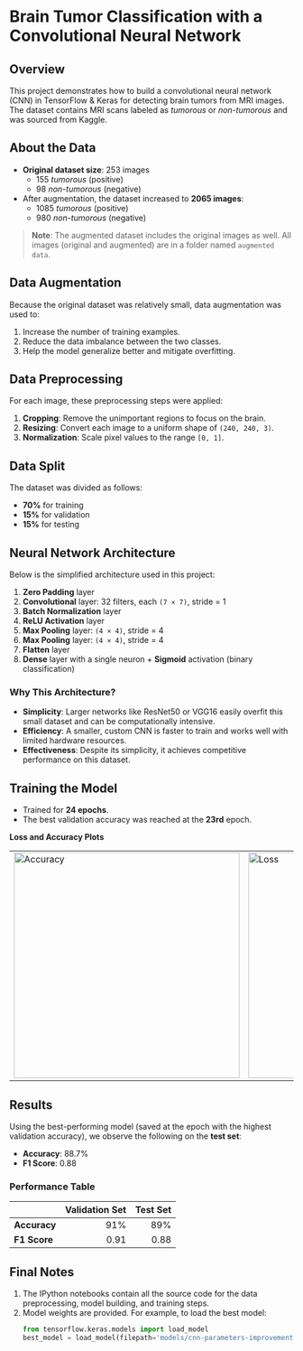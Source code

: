 # Brain Tumor Classification with a Convolutional Neural Network

## Overview
This project demonstrates how to build a convolutional neural network (CNN) in TensorFlow & Keras for detecting brain tumors from MRI images. The dataset contains MRI scans labeled as _tumorous_ or _non-tumorous_ and was sourced from Kaggle. 

## About the Data
- **Original dataset size**: 253 images
  - 155 _tumorous_ (positive)
  - 98 _non-tumorous_ (negative)
- After augmentation, the dataset increased to **2065 images**:
  - 1085 _tumorous_ (positive)
  - 980 _non-tumorous_ (negative)

> **Note**: The augmented dataset includes the original images as well. All images (original and augmented) are in a folder named `augmented data`.

## Data Augmentation
Because the original dataset was relatively small, data augmentation was used to:
1. Increase the number of training examples.
2. Reduce the data imbalance between the two classes.
3. Help the model generalize better and mitigate overfitting.

## Data Preprocessing
For each image, these preprocessing steps were applied:
1. **Cropping**: Remove the unimportant regions to focus on the brain.
2. **Resizing**: Convert each image to a uniform shape of `(240, 240, 3)`.
3. **Normalization**: Scale pixel values to the range `[0, 1]`.

## Data Split
The dataset was divided as follows:
- **70%** for training
- **15%** for validation
- **15%** for testing

## Neural Network Architecture
Below is the simplified architecture used in this project:

1. **Zero Padding** layer
2. **Convolutional** layer: 32 filters, each `(7 × 7)`, stride = 1
3. **Batch Normalization** layer
4. **ReLU Activation** layer
5. **Max Pooling** layer: `(4 × 4)`, stride = 4
6. **Max Pooling** layer: `(4 × 4)`, stride = 4
7. **Flatten** layer
8. **Dense** layer with a single neuron + **Sigmoid** activation (binary classification)

### Why This Architecture?
- **Simplicity**: Larger networks like ResNet50 or VGG16 easily overfit this small dataset and can be computationally intensive.
- **Efficiency**: A smaller, custom CNN is faster to train and works well with limited hardware resources.
- **Effectiveness**: Despite its simplicity, it achieves competitive performance on this dataset.

## Training the Model
- Trained for **24 epochs**.
- The best validation accuracy was reached at the **23rd** epoch.

**Loss and Accuracy Plots**  
<table>
  <tr>
    <td><img src="https://github.com/user-attachments/assets/03ea9e21-a543-449a-9c56-388abe4208de" alt="Accuracy" width="400"></td>
    <td><img src="https://github.com/user-attachments/assets/32855b05-84c0-4c77-b118-6d3cfd58d2eb" alt="Loss" width="400"></td>
  </tr>
</table>

## Results
Using the best-performing model (saved at the epoch with the highest validation accuracy), we observe the following on the **test set**:
- **Accuracy**: 88.7%
- **F1 Score**: 0.88

### Performance Table

|            | Validation Set | Test Set |
|------------|---------------:|---------:|
| **Accuracy** | 91%           | 89%      |
| **F1 Score** | 0.91          | 0.88     |

## Final Notes
1. The IPython notebooks contain all the source code for the data preprocessing, model building, and training steps.
2. Model weights are provided. For example, to load the best model:
   ```python
   from tensorflow.keras.models import load_model
   best_model = load_model(filepath='models/cnn-parameters-improvement-23-0.91.model')
